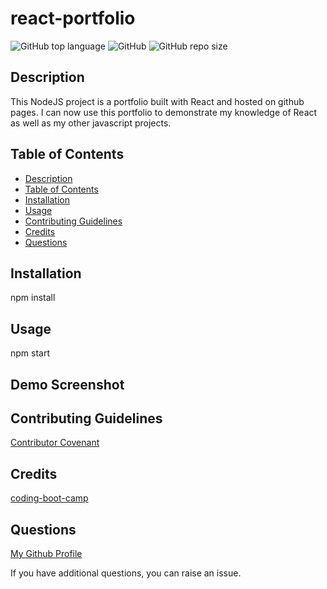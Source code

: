 # react-portfolio

![GitHub top language](https://img.shields.io/github/languages/top/Disha2022/react-portfolio)
![GitHub](https://img.shields.io/github/license/Disha2022/react-portfolio)
![GitHub repo size](https://img.shields.io/github/repo-size/Disha2022/react-portfolio)

## Description

 This NodeJS project is a portfolio built with React and hosted on github pages. I can now use this portfolio to demonstrate my knowledge of React as well as my other javascript projects.

## Table of Contents

- [Description](#description)
- [Table of Contents](#table-of-contents)
- [Installation](#installation)
- [Usage](#usage)
- [Contributing Guidelines](#contributing-guidelines)
- [Credits](#credits)
- [Questions](#questions)

## Installation

npm install

## Usage

npm start

## Demo Screenshot



## Contributing Guidelines

[Contributor Covenant](https://www.contributor-covenant.org/)

## Credits

[coding-boot-camp](https://coding-boot-camp.github.io/full-stack)

## Questions

[My Github Profile](https://github.com/Disha2022)

If you have additional questions, you can raise an issue.
